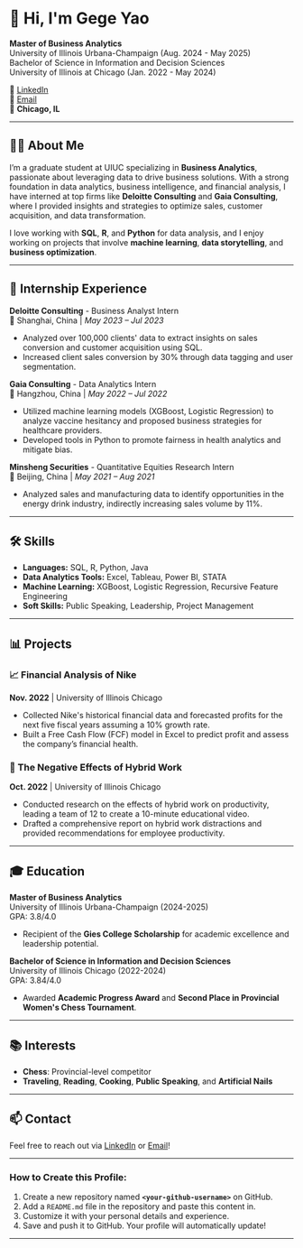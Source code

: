 # 👋 Hi, I'm Gege Yao

**Master of Business Analytics**  
University of Illinois Urbana-Champaign (Aug. 2024 - May 2025)  
Bachelor of Science in Information and Decision Sciences  
University of Illinois at Chicago (Jan. 2022 - May 2024)

🔗 [LinkedIn](https://www.linkedin.com/in/gege-yao-400a07324)  
📧 [Email](mailto:Yaogege.queenie@gmail.com)  
📍 **Chicago, IL**

---

## 🧑‍💻 About Me

I’m a graduate student at UIUC specializing in **Business Analytics**, passionate about leveraging data to drive business solutions. With a strong foundation in data analytics, business intelligence, and financial analysis, I have interned at top firms like **Deloitte Consulting** and **Gaia Consulting**, where I provided insights and strategies to optimize sales, customer acquisition, and data transformation.

I love working with **SQL**, **R**, and **Python** for data analysis, and I enjoy working on projects that involve **machine learning**, **data storytelling**, and **business optimization**.

---

## 💼 Internship Experience

**Deloitte Consulting** - Business Analyst Intern  
📍 Shanghai, China | *May 2023 – Jul 2023*  
- Analyzed over 100,000 clients' data to extract insights on sales conversion and customer acquisition using SQL.
- Increased client sales conversion by 30% through data tagging and user segmentation.

**Gaia Consulting** - Data Analytics Intern  
📍 Hangzhou, China | *May 2022 – Jul 2022*  
- Utilized machine learning models (XGBoost, Logistic Regression) to analyze vaccine hesitancy and proposed business strategies for healthcare providers.
- Developed tools in Python to promote fairness in health analytics and mitigate bias.

**Minsheng Securities** - Quantitative Equities Research Intern  
📍 Beijing, China | *May 2021 – Aug 2021*  
- Analyzed sales and manufacturing data to identify opportunities in the energy drink industry, indirectly increasing sales volume by 11%.

---

## 🛠️ Skills

- **Languages:** SQL, R, Python, Java
- **Data Analytics Tools:** Excel, Tableau, Power BI, STATA
- **Machine Learning:** XGBoost, Logistic Regression, Recursive Feature Engineering
- **Soft Skills:** Public Speaking, Leadership, Project Management

---

## 📊 Projects

### 📈 Financial Analysis of Nike  
**Nov. 2022** | University of Illinois Chicago  
- Collected Nike's historical financial data and forecasted profits for the next five fiscal years assuming a 10% growth rate.
- Built a Free Cash Flow (FCF) model in Excel to predict profit and assess the company’s financial health.

### 🏢 The Negative Effects of Hybrid Work  
**Oct. 2022** | University of Illinois Chicago  
- Conducted research on the effects of hybrid work on productivity, leading a team of 12 to create a 10-minute educational video.
- Drafted a comprehensive report on hybrid work distractions and provided recommendations for employee productivity.

---

## 🎓 Education

**Master of Business Analytics**  
University of Illinois Urbana-Champaign (2024-2025)  
GPA: 3.8/4.0  
- Recipient of the **Gies College Scholarship** for academic excellence and leadership potential.

**Bachelor of Science in Information and Decision Sciences**  
University of Illinois Chicago (2022-2024)  
GPA: 3.84/4.0  
- Awarded **Academic Progress Award** and **Second Place in Provincial Women's Chess Tournament**.

---

## 📚 Interests

- **Chess**: Provincial-level competitor  
- **Traveling**, **Reading**, **Cooking**, **Public Speaking**, and **Artificial Nails**

---

## 📫 Contact

Feel free to reach out via [LinkedIn](https://www.linkedin.com/in/gege-yao-400a07324) or [Email](mailto:Yaogege.queenie@gmail.com)!

---

### How to Create this Profile:

1. Create a new repository named **`<your-github-username>`** on GitHub.
2. Add a `README.md` file in the repository and paste this content in.
3. Customize it with your personal details and experience.
4. Save and push it to GitHub. Your profile will automatically update!

---

